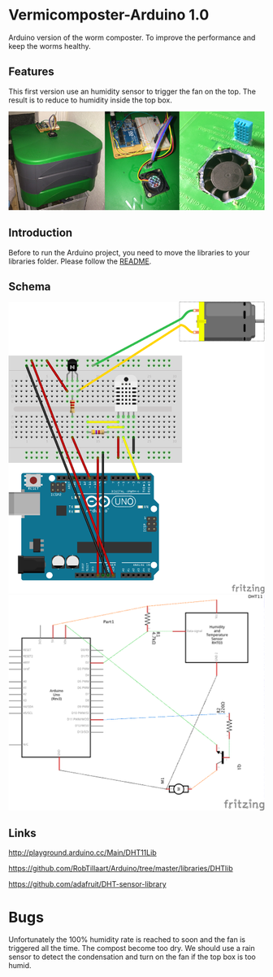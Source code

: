 # Vermicomposter-Arduino 1.0
Arduino version of the worm composter. To improve the performance and keep the worms healthy.

## Features
This first version use an humidity sensor to trigger the fan on the top. The result is to reduce to humidity inside the top box.

![alt tag](https://raw.githubusercontent.com/VivienCormier/Vermicomposter-Arduino/master/img/vermicomposter.png)

## Introduction
Before to run the Arduino project, you need to move the libraries to your libraries folder. Please follow the [README](https://github.com/VivienCormier/Vermicomposter-Arduino/tree/master/vermicomposter-arduino/libaries).

## Schema
![alt tag](https://raw.githubusercontent.com/VivienCormier/Vermicomposter-Arduino/master/Fritzing/Schema_bb.png)
![alt tag](https://github.com/VivienCormier/Vermicomposter-Arduino/blob/master/Fritzing/Schema_schem.png)

## Links
http://playground.arduino.cc/Main/DHT11Lib

https://github.com/RobTillaart/Arduino/tree/master/libraries/DHTlib

https://github.com/adafruit/DHT-sensor-library

# Bugs
Unfortunately the 100% humidity rate is reached to soon and the fan is triggered all the time. The compost become too dry. We should use a rain sensor to detect the condensation and turn on the fan if the top box is too humid.
